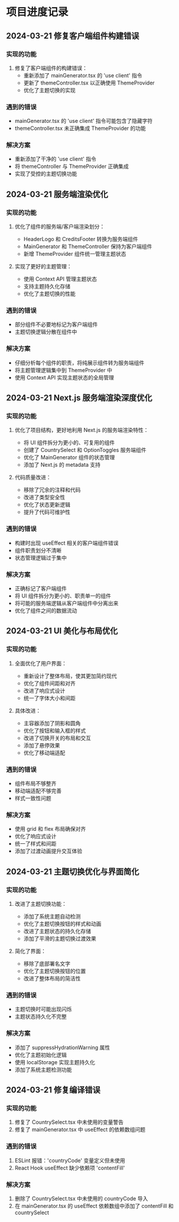# 项目进度记录

## 2024-03-21 修复客户端组件构建错误

### 实现的功能
1. 修复了客户端组件的构建错误：
   - 重新添加了 mainGenerator.tsx 的 'use client' 指令
   - 更新了 themeController.tsx 以正确使用 ThemeProvider
   - 优化了主题切换的实现

### 遇到的错误
- mainGenerator.tsx 的 'use client' 指令可能包含了隐藏字符
- themeController.tsx 未正确集成 ThemeProvider 的功能

### 解决方案
- 重新添加了干净的 'use client' 指令
- 将 themeController 与 ThemeProvider 正确集成
- 实现了受控的主题切换功能

## 2024-03-21 服务端渲染优化

### 实现的功能
1. 优化了组件的服务端/客户端渲染划分：
   - HeaderLogo 和 CreditsFooter 转换为服务端组件
   - MainGenerator 和 ThemeController 保持为客户端组件
   - 新增 ThemeProvider 组件统一管理主题状态
   
2. 实现了更好的主题管理：
   - 使用 Context API 管理主题状态
   - 支持主题持久化存储
   - 优化了主题切换的性能

### 遇到的错误
- 部分组件不必要地标记为客户端组件
- 主题切换逻辑分散在组件中

### 解决方案
- 仔细分析每个组件的职责，将纯展示组件转为服务端组件
- 将主题管理逻辑集中到 ThemeProvider 中
- 使用 Context API 实现主题状态的全局管理 

## 2024-03-21 Next.js 服务端渲染深度优化

### 实现的功能
1. 优化了项目结构，更好地利用 Next.js 的服务端渲染特性：
   - 将 UI 组件拆分为更小的、可复用的组件
   - 创建了 CountrySelect 和 OptionToggles 服务端组件
   - 优化了 MainGenerator 组件的状态管理
   - 添加了 Next.js 的 metadata 支持

2. 代码质量改进：
   - 移除了冗余的注释和代码
   - 改进了类型安全性
   - 优化了状态更新逻辑
   - 提升了代码可维护性

### 遇到的错误
- 构建时出现 useEffect 相关的客户端组件错误
- 组件职责划分不清晰
- 状态管理逻辑过于集中

### 解决方案
- 正确标记了客户端组件
- 将 UI 组件拆分为更小的、职责单一的组件
- 将可能的服务端逻辑从客户端组件中分离出来
- 优化了组件之间的数据流动 

## 2024-03-21 UI 美化与布局优化

### 实现的功能
1. 全面优化了用户界面：
   - 重新设计了整体布局，使其更加简约现代
   - 优化了组件间距和对齐
   - 改进了响应式设计
   - 统一了字体大小和间距

2. 具体改进：
   - 主容器添加了阴影和圆角
   - 优化了按钮和输入框的样式
   - 改进了切换开关的布局和交互
   - 添加了悬停效果
   - 优化了移动端适配

### 遇到的错误
- 组件布局不够整齐
- 移动端适配不够完善
- 样式一致性问题

### 解决方案
- 使用 grid 和 flex 布局确保对齐
- 优化了响应式设计
- 统一了样式和间距
- 添加了过渡动画提升交互体验 

## 2024-03-21 主题切换优化与界面简化

### 实现的功能
1. 改进了主题切换功能：
   - 添加了系统主题自动检测
   - 优化了主题切换按钮的样式和动画
   - 改进了主题状态的持久化存储
   - 添加了平滑的主题切换过渡效果

2. 简化了界面：
   - 移除了底部署名文字
   - 优化了主题切换按钮的位置
   - 改进了整体布局的简洁性

### 遇到的错误
- 主题切换时可能出现闪烁
- 主题状态持久化不完整

### 解决方案
- 添加了 suppressHydrationWarning 属性
- 优化了主题初始化逻辑
- 使用 localStorage 实现主题持久化
- 添加了系统主题检测功能 

## 2024-03-21 修复编译错误

### 实现的功能
1. 修复了 CountrySelect.tsx 中未使用的变量警告
2. 修复了 mainGenerator.tsx 中 useEffect 的依赖数组问题

### 遇到的错误
1. ESLint 报错：'countryCode' 变量定义但未使用
2. React Hook useEffect 缺少依赖项 'contentFill'

### 解决方案
1. 删除了 CountrySelect.tsx 中未使用的 countryCode 导入
2. 在 mainGenerator.tsx 的 useEffect 依赖数组中添加了 contentFill 和 countrySelect 